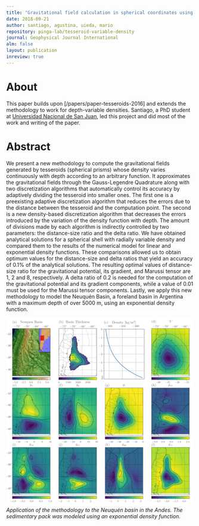 ```yaml
---
title: "Gravitational field calculation in spherical coordinates using variable densities in depth "
date: 2018-09-21
author: santiago, agustina, uieda, mario
repository: pinga-lab/tesseroid-variable-density
journal: Geophysical Journal International
alm: false
layout: publication
inreview: true
---
```


# About

This paper builds upon [/papers/paper-tesseroids-2016] and extends the methodology to
work for depth-variable densities. 
Santiago, a PhD student at [Universidad Nacional de San Juan](http://www.unsj.edu.ar/),
led this project and did most of the work and writing of the paper.

# Abstract

We present a new methodology to compute the gravitational fields generated by tesseroids
(spherical prisms) whose density varies continuously with depth according to an
arbitrary function. It approximates the gravitational fields through the Gauss-Legendre
Quadrature along with two discretization algorithms that automatically control its
accuracy by adaptively dividing the tesseroid into smaller ones. The first one is a
preexisting adaptive discretization algorithm that reduces the errors due to the
distance between the tesseroid and the computation point. The second is a new
density-based discretization algorithm that decreases the errors introduced by the
variation of the density function with depth. The amount of divisions made by each
algorithm is indirectly controlled by two parameters: the distance-size ratio and the
delta ratio. We have obtained analytical solutions for a spherical shell with radially
variable density and compared them to the results of the numerical model for linear and
exponential density functions. These comparisons allowed us to obtain optimum values for
the distance-size and delta ratios that yield an accuracy of 0.1% of the analytical
solutions. The resulting optimal values of distance-size ratio for the gravitational
potential, its gradient, and Marussi tensor are 1, 2 and 8, respectively. A delta ratio
of 0.2 is needed for the computation of the gravitational potential and its gradient
components, while a value of 0.01 must be used for the Marussi tensor components.
Lastly, we apply this new methodology to model the Neuquén Basin, a foreland basin in
Argentina with a maximum depth of over 5000 m, using an exponential density function.

![Neuquén Basin application](/images/tesseroid-variable-density-results.jpg)
*Application of the methodology to the Neuquén basin in the Andes. The sedimentary
pack was modeled using an exponential density function.*
